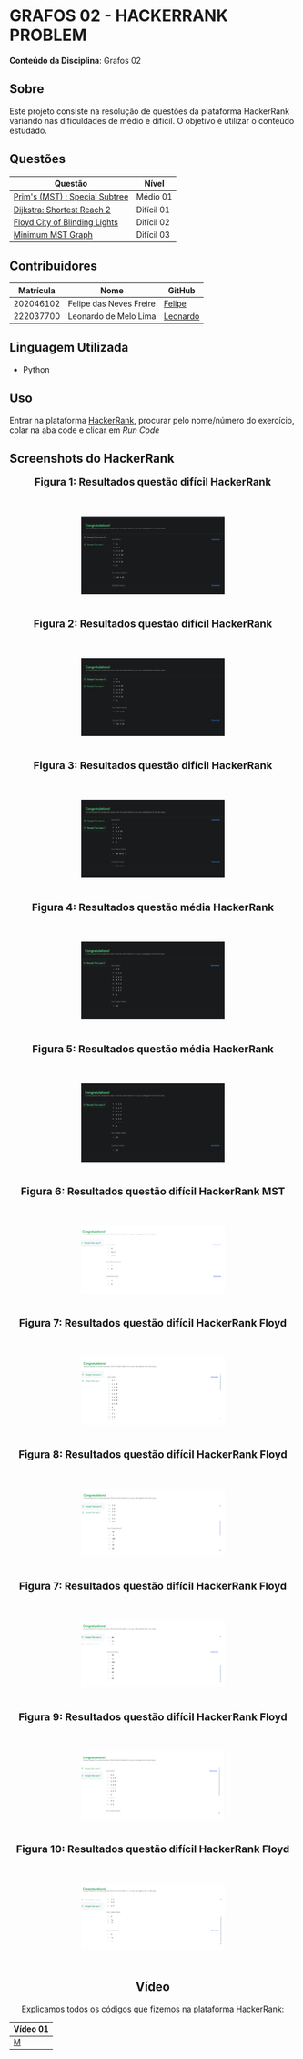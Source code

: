 # GRAFOS 02 - HACKERRANK PROBLEM

**Conteúdo da Disciplina**: Grafos 02

## Sobre

Este projeto consiste na resolução de questões da plataforma HackerRank variando nas dificuldades de médio e difícil. O objetivo é utilizar o conteúdo estudado.

## Questões

<center>

</head>
<body>

<table>
    <thead>
        <tr>
            <th>Questão</th>
            <th>Nível</th>
        </tr>
    </thead>
    <tbody>
        <tr>
            <td><a href="https://www.hackerrank.com/challenges/primsmstsub/problem" target="_blank">Prim's (MST) : Special Subtree</td>
            <td>Médio 01</td>
        </tr>
        <tr>
            <td><a href="https://www.hackerrank.com/challenges/dijkstrashortreach/problem" target="_blank">Dijkstra: Shortest Reach 2</td>
            <td>Difícil 01</td>
        </tr>
        <tr>
            <td><a href="https://www.hackerrank.com/challenges/floyd-city-of-blinding-lights/problem?isFullScreen=true" target="_blank">Floyd City of Blinding Lights</td>
            <td>Difícil 02</td>
        </tr>
        <tr>
            <td><a href="https://www.hackerrank.com/challenges/minimum-mst-graph/problem?isFullScreen=true" target="_blank">Minimum MST Graph</td>
            <td>Difícil 03</td>
        </tr>
    </tbody>
</table>

</body>
</html>

</center>

## Contribuidores

<center>

</head>
<body>

<table>
    <thead>
        <tr>
            <th>Matrícula</th>
            <th>Nome</th>
            <th>GitHub</th>
        </tr>
    </thead>
    <tbody>
        <tr>
            <td>202046102</td>
            <td>Felipe das Neves Freire</td>
            <td><a href="https://github.com/FelipeFreire-gf" target="_blank">Felipe</a></td>
        </tr>
        <tr>
            <td>222037700</td>
            <td>Leonardo de Melo Lima</td>
            <td><a href="https://github.com/leozinlima" target="_blank">Leonardo</a></td>
        </tr>
    </tbody>
</table>

</body>
</html>

</center>

## Linguagem Utilizada

- Python

## Uso

Entrar na plataforma [HackerRank](https://www.hackerrank.com/dashboard), procurar pelo nome/número do exercício, colar na aba code e clicar em _Run Code_

## Screenshots do HackerRank

<div align="center">
  <font size="4"><p style="text-align: center; margin-bottom: 50px;"><b>Figura 1: Resultados questão difícil HackerRank</b></p></font>
</div>

<div align="center">
<img src="Assets/QuestaoDificil1_case0_1.png" alt="inicial" style=" max-width: 50%; height: auto; margin-bottom: 20px;">
</div>
<div align="center">

<div align="center">
  <font size="4"><p style="text-align: center; margin-bottom: 50px;"><b>Figura 2: Resultados questão difícil HackerRank</b></p></font>
</div>

<div align="center">
<img src="Assets/QuestaoDificil1_case0_2.png" alt="inicial" style=" max-width: 50%; height: auto; margin-bottom: 20px;">
</div>
<div align="center">

<div align="center">
  <font size="4"><p style="text-align: center; margin-bottom: 50px;"><b>Figura 3: Resultados questão difícil HackerRank</b></p></font>
</div>

<div align="center">
<img src="Assets/QuestaoDificil1_case1_1.png" alt="inicial" style=" max-width: 50%; height: auto; margin-bottom: 20px;">
</div>
<div align="center">

<div align="center">
  <font size="4"><p style="text-align: center; margin-bottom: 50px;"><b>Figura 4: Resultados questão média HackerRank</b></p></font>
</div>

<div align="center">
<img src="Assets/QuestaoMedia1_case0_1.png" alt="inicial" style=" max-width: 50%; height: auto; margin-bottom: 20px;">
</div>
<div align="center">

<div align="center">
  <font size="4"><p style="text-align: center; margin-bottom: 50px;"><b>Figura 5: Resultados questão média HackerRank</b></p></font>
</div>

<div align="center">
<img src="Assets/QuestaoMedia1_case0_2.png" alt="inicial" style=" max-width: 50%; height: auto; margin-bottom: 20px;">
</div>
<div align="center">

<div align="center">
  <font size="4"><p style="text-align: center; margin-bottom: 50px;"><b>Figura 6: Resultados questão difícil HackerRank MST</b></p></font>
</div>

<div align="center">
<img src="Assets/mst/m1.png" alt="inicial" style=" max-width: 50%; height: auto; margin-bottom: 20px;">
</div>
<div align="center">

<div align="center">
  <font size="4"><p style="text-align: center; margin-bottom: 50px;"><b>Figura 7: Resultados questão difícil HackerRank Floyd</b></p></font>
</div>

<div align="center">
<img src="Assets/floyd/f1.png" alt="inicial" style=" max-width: 50%; height: auto; margin-bottom: 20px;">
</div>

<div align="center">
  <font size="4"><p style="text-align: center; margin-bottom: 50px;"><b>Figura 8: Resultados questão difícil HackerRank Floyd</b></p></font>
</div>

<div align="center">
<img src="Assets/floyd/f2.png" alt="inicial" style=" max-width: 50%; height: auto; margin-bottom: 20px;">
</div>
<div align="center">
  <font size="4"><p style="text-align: center; margin-bottom: 50px;"><b>Figura 7: Resultados questão difícil HackerRank Floyd</b></p></font>
</div>

<div align="center">
<img src="Assets/floyd/f3.png" alt="inicial" style=" max-width: 50%; height: auto; margin-bottom: 20px;">
</div>

<div align="center">
  <font size="4"><p style="text-align: center; margin-bottom: 50px;"><b>Figura 9: Resultados questão difícil HackerRank Floyd</b></p></font>
</div>

<div align="center">
<img src="Assets/floyd/f4.png" alt="inicial" style=" max-width: 50%; height: auto; margin-bottom: 20px;">
</div>

<div align="center">
  <font size="4"><p style="text-align: center; margin-bottom: 50px;"><b>Figura 10: Resultados questão difícil HackerRank Floyd</b></p></font>
</div>

<div align="center">
<img src="Assets/floyd/f5.png" alt="inicial" style=" max-width: 50%; height: auto; margin-bottom: 20px;">
</div>
<div align="center">

## Vídeo

Explicamos todos os códigos que fizemos na plataforma HackerRank:

</head>
<body>

<table>
    <thead>
        <tr>
            <th>Vídeo 01</th>
        </tr>
    </thead>
    <tbody>
        <tr>
            <td><a href="" target="_blank">M</a></td>
        </tr>
    </tbody>
</table>

</body>
</html>
